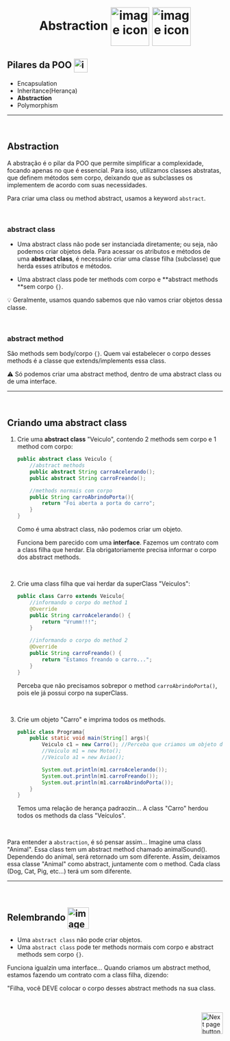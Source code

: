 <h1 align="center">
    Abstraction
    <img src="https://cdn-icons-png.flaticon.com/512/2248/2248346.png" alt="image icon" width="90px" align="center">
    <img src="https://cdn.icon-icons.com/icons2/2353/PNG/512/shoulder_male_body_icon_143220.png" alt="image icon" width="90px" align="center">
    
</h1>

## Pilares da POO <img src="https://cdn-icons-png.flaticon.com/512/2058/2058008.png" alt="image icon" width="32px" align="center">

- Encapsulation
- Inheritance(Herança)
- **Abstraction**
- Polymorphism

<hr>
<br>


## Abstraction
A abstração é o pilar da POO que permite simplificar a complexidade, focando apenas no que é essencial. Para isso, utilizamos classes abstratas, que definem métodos sem corpo, deixando que as subclasses os implementem de acordo com suas necessidades.


Para criar uma class ou method abstract, usamos a keyword `abstract`.

<br>

### abstract class
- Uma abstract class não pode ser instanciada diretamente; ou seja, não podemos criar objetos dela. Para acessar os atributos e métodos de uma **abstract class**, é necessário criar uma classe filha (subclasse) que herda esses atributos e métodos.

- Uma abstract class pode ter methods com corpo e **abstract methods **sem corpo `{}`.



💡 Geralmente, usamos quando sabemos que não vamos criar objetos dessa classe.

<br>
  
### abstract method
São methods sem body/corpo `{}`. Quem vai estabelecer o corpo desses methods é a classe que extends/implements essa class.

⚠️ Só podemos criar uma abstract method, dentro de uma abstract class ou de uma interface.

<hr>
<br>


## Criando uma abstract class

1. Crie uma **abstract class** "Veiculo", contendo 2 methods sem corpo e 1 method com corpo:

    ```java
    public abstract class Veiculo {
        //abstract methods
        public abstract String carroAcelerando();
        public abstract String carroFreando();

        //methods normais com corpo
        public String carroAbrindoPorta(){
            return "Foi aberta a porta do carro";
        }
    }
    ```

    Como é uma abstract class, não podemos criar um objeto.

    Funciona bem parecido com uma **interface**. Fazemos um contrato com a class filha que herdar. Ela obrigatoriamente precisa informar o corpo dos abstract methods.

 

<br>

2. Crie uma class filha que vai herdar da superClass "Veiculos":

    ```java
    public class Carro extends Veiculo{
        //informando o corpo do method 1
        @Override
        public String carroAcelerando() {
            return "Vrumm!!!";
        }

        //informando o corpo do method 2
        @Override
        public String carroFreando() {
            return "Estamos freando o carro...";
        }
    }
    ```

    Perceba que não precisamos sobrepor o method `carroAbrindoPorta()`, pois ele já possui corpo na superClass.
 
 <br>

 3. Crie um objeto "Carro" e imprima todos os methods.

    ```java
    public class Programa{
        public static void main(String[] args){
            Veiculo c1 = new Carro(); //Perceba que criamos um objeto do tipo/class "Veículo". Assim podemos criar uma lista de objetos diferentes. Basta que eles herdem de Veículo.
            //Veiculo m1 = new Moto();
            //Veiculo a1 = new Aviao();

            System.out.println(m1.carroAcelerando());
            System.out.println(m1.carroFreando());
            System.out.println(m1.carroAbrindoPorta());
        }
    }
    ```

    Temos uma relação de herança padraozin... A class "Carro" herdou todos os methods da class "Veículos".

<br>


Para entender a `abstraction`, é só pensar assim... Imagine uma class "Animal". Essa class tem um abstract method chamado animalSound(). Dependendo do animal, será retornado um som diferente. Assim, deixamos essa classe "Animal" como abstract, juntamente com o method. Cada class (Dog, Cat, Pig, etc...) terá um som diferente.


<hr>
<br>

## Relembrando <img src="https://cdn-icons-png.flaticon.com/512/201/201652.png" alt="imagem" width="50px" align="center">

- Uma `abstract class` não pode criar objetos.
- Uma `abstract class` pode ter methods normais com corpo e abstract methods sem corpo `{}`.

Funciona igualzin uma interface... Quando criamos um abstract method, estamos fazendo um contrato com a class filha, dizendo:

"Filha, você DEVE colocar o corpo desses abstract methods na sua class.

<br>
<br>


<!-- Next Page Button -->
<a href="https://github.com/lGabrielDev/02.java/blob/main/Estudo/19.pilares_poo/18.4.polymorphism/polymorphism.md">
    <img src="https://cdn-icons-png.flaticon.com/512/8175/8175884.png" alt="Next page button" width="50px" align="right">
</a>